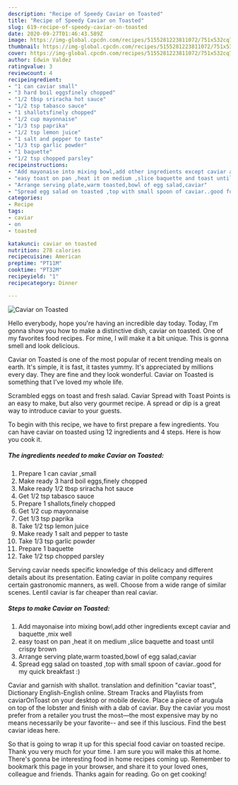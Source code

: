 ```yaml
---
description: "Recipe of Speedy Caviar on Toasted"
title: "Recipe of Speedy Caviar on Toasted"
slug: 619-recipe-of-speedy-caviar-on-toasted
date: 2020-09-27T01:46:43.589Z
image: https://img-global.cpcdn.com/recipes/5155281223811072/751x532cq70/caviar-on-toasted-recipe-main-photo.jpg
thumbnail: https://img-global.cpcdn.com/recipes/5155281223811072/751x532cq70/caviar-on-toasted-recipe-main-photo.jpg
cover: https://img-global.cpcdn.com/recipes/5155281223811072/751x532cq70/caviar-on-toasted-recipe-main-photo.jpg
author: Edwin Valdez
ratingvalue: 3
reviewcount: 4
recipeingredient:
- "1 can caviar small"
- "3 hard boil eggsfinely chopped"
- "1/2 tbsp sriracha hot sauce"
- "1/2 tsp tabasco sauce"
- "1 shallotsfinely chopped"
- "1/2 cup mayonnaise"
- "1/3 tsp paprika"
- "1/2 tsp lemon juice"
- "1 salt and pepper to taste"
- "1/3 tsp garlic powder"
- "1 baquette"
- "1/2 tsp chopped parsley"
recipeinstructions:
- "Add mayonaise into mixing bowl,add other ingredients except caviar and baquette ,mix well"
- "easy toast on pan ,heat it on medium ,slice baquette and toast until crispy brown"
- "Arrange serving plate,warm toasted,bowl of egg salad,caviar"
- "Spread egg salad on toasted ,top with small spoon of caviar..good for my quick breakfast :)"
categories:
- Recipe
tags:
- caviar
- on
- toasted

katakunci: caviar on toasted 
nutrition: 278 calories
recipecuisine: American
preptime: "PT11M"
cooktime: "PT32M"
recipeyield: "1"
recipecategory: Dinner

---
```



![Caviar on Toasted](https://img-global.cpcdn.com/recipes/5155281223811072/751x532cq70/caviar-on-toasted-recipe-main-photo.jpg)

Hello everybody, hope you're having an incredible day today. Today, I'm gonna show you how to make a distinctive dish, caviar on toasted. One of my favorites food recipes. For mine, I will make it a bit unique. This is gonna smell and look delicious.

Caviar on Toasted is one of the most popular of recent trending meals on earth. It's simple, it is fast, it tastes yummy. It's appreciated by millions every day. They are fine and they look wonderful. Caviar on Toasted is something that I've loved my whole life.

Scrambled eggs on toast and fresh salad. Caviar Spread with Toast Points is an easy to make, but also very gourmet recipe. A spread or dip is a great way to introduce caviar to your guests.


To begin with this recipe, we have to first prepare a few ingredients. You can have caviar on toasted using 12 ingredients and 4 steps. Here is how you cook it.

<!--inarticleads1-->

##### The ingredients needed to make Caviar on Toasted:

1. Prepare 1 can caviar ,small
1. Make ready 3 hard boil eggs,finely chopped
1. Make ready 1/2 tbsp sriracha hot sauce
1. Get 1/2 tsp tabasco sauce
1. Prepare 1 shallots,finely chopped
1. Get 1/2 cup mayonnaise
1. Get 1/3 tsp paprika
1. Take 1/2 tsp lemon juice
1. Make ready 1 salt and pepper to taste
1. Take 1/3 tsp garlic powder
1. Prepare 1 baquette
1. Take 1/2 tsp chopped parsley


Serving caviar needs specific knowledge of this delicacy and different details about its presentation. Eating caviar in polite company requires certain gastronomic manners, as well. Choose from a wide range of similar scenes. Lentil caviar is far cheaper than real caviar. 

<!--inarticleads2-->

##### Steps to make Caviar on Toasted:

1. Add mayonaise into mixing bowl,add other ingredients except caviar and baquette ,mix well
1. easy toast on pan ,heat it on medium ,slice baquette and toast until crispy brown
1. Arrange serving plate,warm toasted,bowl of egg salad,caviar
1. Spread egg salad on toasted ,top with small spoon of caviar..good for my quick breakfast :)


Caviar and garnish with shallot. translation and definition &#34;caviar toast&#34;, Dictionary English-English online. Stream Tracks and Playlists from caviarOnToast on your desktop or mobile device. Place a piece of arugula on top of the lobster and finish with a dab of caviar. Buy the caviar you most prefer from a retailer you trust the most—the most expensive may by no means necessarily be your favorite-- and see if this luscious. Find the best caviar ideas here. 

So that is going to wrap it up for this special food caviar on toasted recipe. Thank you very much for your time. I am sure you will make this at home. There's gonna be interesting food in home recipes coming up. Remember to bookmark this page in your browser, and share it to your loved ones, colleague and friends. Thanks again for reading. Go on get cooking!
